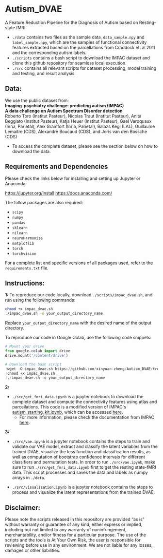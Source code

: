 # Autism_DVAE

A Feature Reduction Pipeline for the Diagnosis of Autism based on Resting-state fMRI



- `./data` contains two files as the sample data, `data_sample.npy` and `label_sample.npy`, which are the samples of functional connectivity features extracted based on the parcellations from Craddock et. al 2011 and the corresponding autism labels.
- `./scripts` contains a bash script to download the IMPAC dataset and clone this github repository for seamless local execution.
- `./src` contains all relevant scripts for dataset processing, model training and testing, and result analysis.


## Data:

We use the public dataset from: \
**Imaging-psychiatry challenge: predicting autism (IMPAC)**\
**A data challenge on Autism Spectrum Disorder detection** \
Roberto Toro (Institut Pasteur), Nicolas Traut (Institut Pasteur), Anita Beggiato (Institut Pasteur), Katja Heuer (Institut Pasteur), Gael Varoquaux (Inria, Parietal), Alex Gramfort (Inria, Parietal), Balazs Kegl (LAL), Guillaume Lemaitre (CDS), Alexandre Boucaud (CDS), and Joris van den Bossche (CDS)

- To access the complete dataset, please see the section below on how to download the data. 

## Requirements and Dependencies

Please check the links below for installing and setting up Jupyter or Anaconda: 

https://jupyter.org/install
https://docs.anaconda.com/

The follow packages are also required:
- `scipy`
- `numpy`
- `pandas`
- `sklearn`
- `nilearn`
- `neuroHarmonize`
- `matplotlib`
- `torch`
- `torchvision`

For a complete list and specific versions of all packages used, refer to the `requirements.txt` file.

## Instructions:

**1:** To reproduce our code locally, download `./scripts/impac_dvae.sh`, and run using the following commands:

```bash
chmod +x impac_dvae.sh
./impac_dvae.sh -o your_output_directory_name
```

Replace `your_output_directory_name` with the desired name of the output directory.


To reproduce our code in Google Colab, use the following code snippets:
```python 
# Mount your drive
from google.colab import drive
drive.mount('/content/drive')
```

```python
# Download the bash script
!wget -O impac_dvae.sh https://github.com/xinyuan-zheng/Autism_DVAE/tree/main/scripts/impac_dvae.sh
!chmod +x impac_dvae.sh
!./impac_dvae.sh -o your_output_directory_name 
```

**2:**
- `./src/get_fmri_data.ipynb` is a jupyter notebook to download the complete dataset and compute the connectivity features using atlas and parcellations. This code is a modified version of IMPAC's [autism_starting_kit.ipynb](https://nbviewer.org/github/ramp-kits/autism/blob/master/autism_starting_kit.ipynb), which can be accessed [here](https://nbviewer.org/github/ramp-kits/autism/blob/master/autism_starting_kit.ipynb).
   - For more information, please check the documentation from IMPAC [here](https://github.com/ramp-kits/autism).

**3:**
- `./src/vae.ipynb` is a jupyter notebook contains the steps to train and validate our VAE model, extract and classify the latent variables from the trained DVAE, visualize the loss function and classification results, as well as computation of bootstrap confidence intervals for different classifiers and permutation tests. In order to run `./src/vae.ipynb`, make sure to run `./src/get_fmri_data.ipynb` first to get the resting state-fMRI data. This script processes and saves the data and labels as numpy arrays in `./data`. 

- `./src/visualization.ipynb` is a jupyter notebook contains the steps to process and visualize the latent representations from the trained DVAE.


## Disclaimer:
Please note the scripts released in this repository are provided “as is” without warranty or guarantee of any kind, either express or implied, including but not limited to any warranty of noninfringement, merchantability, and/or fitness for a particular purpose. The use of the scripts and the tools is At Your Own Risk, the user is responsible for reviewing before use in any environment. We are not liable for any losses, damages or other liabilities.


